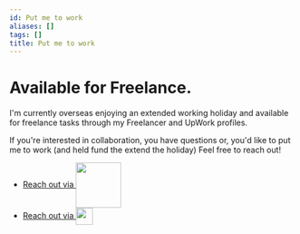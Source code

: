 ```yaml
---
id: Put me to work
aliases: []
tags: []
title: Put me to work
---
```


# Available for Freelance.

I'm currently overseas enjoying an extended working holiday and available for freelance tasks through my
Freelancer and UpWork profiles. 

If you're interested in collaboration, you have questions or, you'd like to put me to work 
(and held fund the extend the holiday) Feel free to reach out! 

- <a href="https://www.upwork.com/freelancers/~01502bd7381129d633">Reach out via <img src="/icons/upwork-color-full.svg" align="center" height="80"></a>
- <a href="https://www.freelancer.com.au/u/donalg?frm=donalg&sb=t ">Reach out via <img src="/icons/freelancer-logo-full.svg" align="center" height="30"></a>
